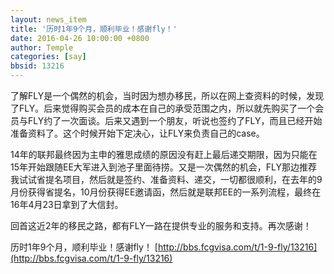 ```yaml
---
layout: news_item
title: '历时1年9个月，顺利毕业！感谢fly！'
date: 2016-04-26 10:00:00 +0800
author: Temple
categories: [say]
bbsid: 13216
---
```


了解FLY是一个偶然的机会，当时因为想办移民，所以在网上查资料的时候，发现了FLY。后来觉得购买会员的成本在自己的承受范围之内，所以就先购买了一个会员与FLY约了一次面谈。后来又遇到一个朋友，听说也签约了FLY，而且已经开始准备资料了。这个时候开始下定决心，让FLY来负责自己的case。

14年的联邦最终因为主申的雅思成绩的原因没有赶上最后递交期限，因为只能在15年开始跟随EE大军进入到池子里面待捞。又是一次偶然的机会，FLY那边推荐我试试省提名项目，然后就是签约、准备资料、递交，一切都很顺利，在去年的9月份获得省提名，10月份获得EE邀请函，然后就是联邦EE的一系列流程，最终在16年4月23日拿到了大信封。

回首这近2年的移民之路，都有FLY一路在提供专业的服务和支持。再次感谢！

历时1年9个月，顺利毕业！感谢fly！ [http://bbs.fcgvisa.com/t/1-9-fly/13216](http://bbs.fcgvisa.com/t/1-9-fly/13216)
